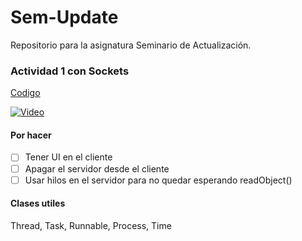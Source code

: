 # Sem-Update
Repositorio para la asignatura Seminario de Actualización.

### Actividad 1 con Sockets
[Codigo](../master/Sockets/src/sockets)

[![Video](http://img.youtube.com/vi/HqRHc-UUyZc/0.jpg)](http://www.youtube.com/watch?v=HqRHc-UUyZc)

#### Por hacer
- [ ] Tener UI en el cliente
- [ ] Apagar el servidor desde el cliente
- [ ] Usar hilos en el servidor para no quedar esperando readObject()

#### Clases utiles
Thread, Task, Runnable, Process, Time
